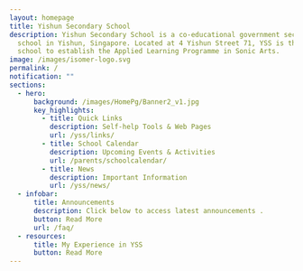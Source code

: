 ```yaml
---
layout: homepage
title: Yishun Secondary School
description: Yishun Secondary School is a co-educational government secondary
  school in Yishun, Singapore. Located at 4 Yishun Street 71, YSS is the first
  school to establish the Applied Learning Programme in Sonic Arts.
image: /images/isomer-logo.svg
permalink: /
notification: ""
sections:
  - hero:
      background: /images/HomePg/Banner2_v1.jpg
      key_highlights:
        - title: Quick Links
          description: Self-help Tools & Web Pages
          url: /yss/links/
        - title: School Calendar
          description: Upcoming Events & Activities
          url: /parents/schoolcalendar/
        - title: News
          description: Important Information
          url: /yss/news/
  - infobar:
      title: Announcements
      description: Click below to access latest announcements .
      button: Read More
      url: /faq/
  - resources:
      title: My Experience in YSS
      button: Read More
---
```

